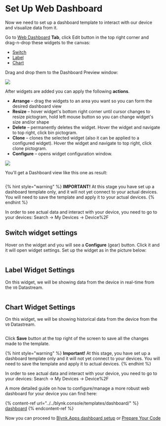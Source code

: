 # Set Up Web Dashboard

Now we need to set up a dashboard template to interact with our device and visualize data from it.

Go to [Web Dashboard](../../blynk.console/templates/dashboard/) **Tab**, click Edit button in the top right corner and drag-n-drop these widgets to the canvas:

* [Switch](../../blynk.console/widgets-console/switch.md)
* [Label](../../blynk.console/widgets-console/label.md)
* [Chart](../../blynk.console/widgets-console/chart.md)

Drag and drop them to the Dashboard Preview window:

![](https://gblobscdn.gitbook.com/assets/-MBFTVMf7L6S67HOuqVC/-MVMYDq0TRdqW29XdjDl/-MVN7FVW7Np3NfDOn3a3/add_widgets.gif?alt=media&token=b1f61faa-acc1-46a8-ad65-5dff6b4039bc)

After widgets are added you can apply the following **actions**.

* **Arrange** – drag the widgets to an area you want so you can form the desired dashboard view
* **Resize** – hover widget's bottom right corner until cursor changes to resize pictogram, hold left mouse button so you can change widget's size and/or shape
* **Delete** – permanently deletes the widget. Hover the widget and navigate to top right, click bin pictogram.
* **Clone** – clones the selected widget (also it can be applied to a configured widget). Hover the widget and navigate to top right, click clone pictogram.
* **Configure** – opens widget configuration window.

![](https://gblobscdn.gitbook.com/assets/-MBFTVMf7L6S67HOuqVC/-MVYDq0TRdqW29XdjDl/-MVGNG7AC55GueGyh3LsB/widget_ext_actions.gif?alt=media&token=b3652d5e-eff2-4187-97fd-58a588151e3b)

You'll get a Dashboard view like this one as result:

<figure><img src="../../.gitbook/assets/12-templat quick setup-web dashboard 1.png" alt=""><figcaption></figcaption></figure>

{% hint style="warning" %}
**IMPORTANT!** At this stage you have set up a dashboard template only, and it will not yet connect to your actual devices. You will need to save the template and apply it to your actual devices.
{% endhint %}

In order to see actual data and interact with your device, you need to go to your devices: Search → My Devices → Device%2F

## Switch widget settings

Hover on the widget and you will see a **Configure** (gear) button. Click it and it will open widget settings. Set up the widget as in the picture below:

<figure><img src="../../.gitbook/assets/13-templ quick setup-web dash-switch set 1.png" alt=""><figcaption></figcaption></figure>

## Label Widget Settings

On this widget, we will be showing data from the device in real-time from the `V0` Datastream.

<figure><img src="../../.gitbook/assets/14-templat-quick-set-web-dash-label-set-1.png" alt=""><figcaption></figcaption></figure>

## Chart Widget Settings

On this widget, we will be showing historical data from the device from the `V0` Datastream.

<figure><img src="../../.gitbook/assets/15-templat Quick Set-Web Dash Chart Set 1.png" alt=""><figcaption></figcaption></figure>

Click **Save** button at the top right of the screen to save all the changes made to the template.

{% hint style="warning" %}
**Important!** At this stage, you have set up a dashboard template only and it will not yet connect to your devices. You will need to save the template and apply it to actual devices.
{% endhint %}

In order to see actual data and interact with your device, you need to go to your devices: Search → My Devices → Device%2F

A more detailed guide on how to configure/manage a more robust web dashboard for your device you can find here:

{% content-ref url="../../blynk.console/templates/dashboard/" %}
[dashboard](../../blynk.console/templates/dashboard/)
{% endcontent-ref %}

Now you can proceed to [Blynk.Apps dashboard setup](set-up-mobile-app-dashboard.md) or [Prepare Your Code](prepare-code.md)